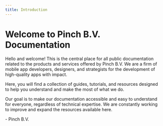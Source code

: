 ```yaml
---
title: Introduction
---
```


# Welcome to Pinch B.V. Documentation

Hello and welcome! This is the central place for all public documentation related to the products and services offered by Pinch B.V. 
We are a firm of mobile app developers, designers, and strategists for the development of high-quality apps with impact.

Here, you will find a collection of guides, tutorials, and resources designed to help you understand and make the most of what we do.

Our goal is to make our documentation accessible and easy to understand for everyone, regardless of technical expertise. 
We are constantly working to improve and expand the resources available here.

\- Pinch B.V.
